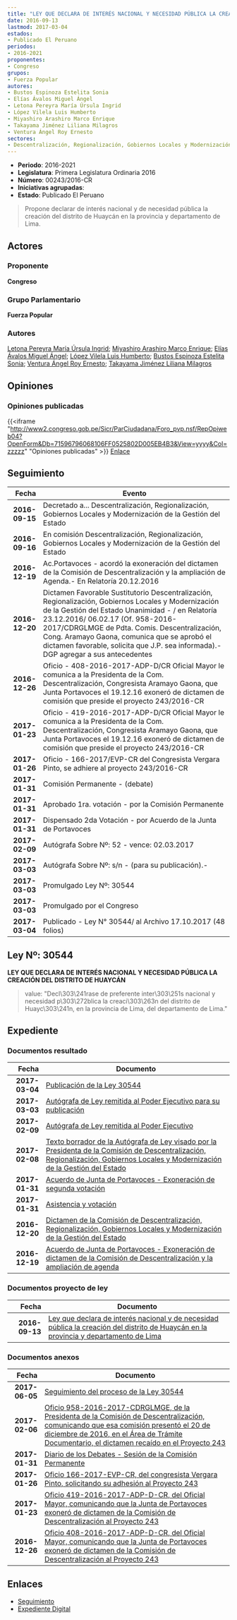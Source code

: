 ```yaml
---
title: "LEY QUE DECLARA DE INTERÉS NACIONAL Y NECESIDAD PÚBLICA LA CREACIÓN DE DISTRITO DE HUAYCÁN EN LA PROVINCIA Y DEPARTAMENTO DE LIMA"
date: 2016-09-13
lastmod: 2017-03-04
estados:
- Publicado El Peruano
periodos:
- 2016-2021
proponentes:
- Congreso
grupos:
- Fuerza Popular
autores:
- Bustos Espinoza Estelita Sonia
- Elías Ávalos Miguel Ángel
- Letona Pereyra María Úrsula Ingrid
- López Vilela Luis Humberto
- Miyashiro Arashiro Marco Enrique
- Takayama Jiménez Liliana Milagros
- Ventura Ángel Roy Ernesto
sectores:
- Descentralización, Regionalización, Gobiernos Locales y Modernización de la Gestión del Estado
---
```

- **Periodo**: 2016-2021
- **Legislatura**: Primera Legislatura Ordinaria 2016
- **Número**: 00243/2016-CR
- **Iniciativas agrupadas**: 
- **Estado**: Publicado El Peruano

> Propone declarar de interés nacional y de necesidad pública la creación del distrito de Huaycán en la provincia y departamento de Lima.


## Actores

### Proponente

**Congreso**

### Grupo Parlamentario

**Fuerza Popular**

### Autores

[Letona Pereyra María Úrsula Ingrid](mailto:mailto:mletona@congreso.gob.pe); [Miyashiro Arashiro Marco Enrique](mailto:mailto:mmiyashiro@congreso.gob.pe); [Elías Ávalos Miguel Ángel](mailto:mailto:melias@congreso.gob.pe); [López Vilela Luis Humberto](mailto:mailto:llopezv@congreso.gob.pe); [Bustos Espinoza Estelita Sonia](mailto:mailto:ebustos@congreso.gob.pe); [Ventura Ángel Roy Ernesto](mailto:mailto:rventura@congreso.gob.pe); [Takayama Jiménez Liliana Milagros](mailto:mailto:ltakayama@congreso.gob.pe)

## Opiniones

### Opiniones publicadas

{{<iframe "http://www2.congreso.gob.pe/Sicr/ParCiudadana/Foro_pvp.nsf/RepOpiweb04?OpenForm&Db=71596796068106FF0525802D005EB4B3&View=yyyy&Col=zzzzz" "Opiniones publicadas" >}}
[Enlace](http://www2.congreso.gob.pe/Sicr/ParCiudadana/Foro_pvp.nsf/RepOpiweb04?OpenForm&Db=71596796068106FF0525802D005EB4B3&View=yyyy&Col=zzzzz)


## Seguimiento

| Fecha | Evento |
|------:|--------|
| **2016-09-15** | Decretado a... Descentralización, Regionalización, Gobiernos Locales y Modernización de la Gestión del Estado |
| **2016-09-16** | En comisión Descentralización, Regionalización, Gobiernos Locales y Modernización de la Gestión del Estado |
| **2016-12-19** | Ac.Portavoces - acordó la exoneración del dictamen de la Comisión de Descentralización y la ampliación de Agenda.- En Relatoría 20.12.2016 |
| **2016-12-20** | Dictamen Favorable Sustitutorio Descentralización, Regionalización, Gobiernos Locales y Modernización de la Gestión del Estado Unanimidad - / en Relatoría 23.12.2016/ 06.02.17 (Of. 958-2016-2017/CDRGLMGE de Pdta. Comis. Descentralización, Cong. Aramayo Gaona, comunica que se aprobó el dictamen favorable, solicita que J.P. sea informada).- DGP agregar a sus antecedentes |
| **2016-12-26** | Oficio - 408-2016-2017-ADP-D/CR Oficial Mayor le comunica a la Presidenta de la Com. Descentralización, Congresista Aramayo Gaona, que Junta Portavoces el 19.12.16 exoneró de dictamen de comisión que preside el proyecto 243/2016-CR |
| **2017-01-23** | Oficio - 419-2016-2017-ADP-D/CR Oficial Mayor le comunica a la Presidenta de la Com. Descentralización, Congresista Aramayo Gaona, que Junta Portavoces el 19.12.16 exoneró de dictamen de comisión que preside el proyecto 243/2016-CR |
| **2017-01-26** | Oficio - 166-2017/EVP-CR del Congresista Vergara Pinto, se adhiere al proyecto 243/2016-CR |
| **2017-01-31** | Comisión Permanente - (debate) |
| **2017-01-31** | Aprobado 1ra. votación - por la Comisión Permanente |
| **2017-01-31** | Dispensado 2da Votación - por Acuerdo de la Junta de Portavoces |
| **2017-02-09** | Autógrafa Sobre Nº: 52 - vence: 02.03.2017 |
| **2017-03-03** | Autógrafa Sobre Nº: s/n - (para su publicación).- |
| **2017-03-03** | Promulgado Ley Nº: 30544 |
| **2017-03-03** | Promulgado por el Congreso |
| **2017-03-04** | Publicado - Ley N° 30544/ al Archivo 17.10.2017 (48 folios) |

## Ley Nº: 30544

**LEY QUE DECLARA DE INTERÉS NACIONAL Y NECESIDAD PÚBLICA LA CREACIÓN DEL DISTRITO DE HUAYCÁN**

> value: "Decl\303\241rase de preferente inter\303\251s nacional y necesidad p\303\272blica la creaci\303\263n del distrito de Huayc\303\241n, en la provincia de Lima, del departamento de Lima."


## Expediente

### Documentos resultado

| Fecha | Documento |
|------:|-----------|
| **2017-03-04** | [Publicación de la Ley 30544](http://www.leyes.congreso.gob.pe/Documentos/2016_2021/ADLP/Normas_Legales/30544-LEY.pdf) |
| **2017-03-03** | [Autógrafa de Ley remitida al Poder Ejecutivo para su publicación](http://www.leyes.congreso.gob.pe/Documentos/2016_2021/Autografas/Ley_y_de_Resolucion_Legislativa/AU0024320170303.pdf) |
| **2017-02-09** | [Autógrafa de Ley remitida al Poder Ejecutivo](http://www.leyes.congreso.gob.pe/Documentos/2016_2021/Autografas/Ley_y_de_Resolucion_Legislativa/AU0024320170209.pdf) |
| **2017-02-08** | [Texto borrador de la Autógrafa de Ley visado por la Presidenta de la Comisión de Descentralización, Regionalización, Gobiernos Locales y Modernización de la Gestión del Estado](http://www2.congreso.gob.pe/Sicr/TraDocEstProc/Contdoc03_2011.nsf/0/e4f66e1b7c80534e05258136006a0111/$FILE/BAU0024320170208.pdf) |
| **2017-01-31** | [Acuerdo de Junta de Portavoces - Exoneración de segunda votación](http://www.leyes.congreso.gob.pe/Documentos/2016_2021/Acuerdos/Junta_Portavoces/AJP0024320170131.pdf) |
| **2017-01-31** | [Asistencia y votación](http://www.leyes.congreso.gob.pe/Documentos/2016_2021/Asistencia_y_Votacion/Proyectos_de_Ley/AVCP0024320170131.pdf) |
| **2016-12-20** | [Dictamen de la Comisión de Descentralización, Regionalización, Gobiernos Locales y Modernización de la Gestión del Estado](http://www.leyes.congreso.gob.pe/Documentos/2016_2021/Dictamenes/Proyectos_de_Ley/00243DC08MAY20161220..pdf) |
| **2016-12-19** | [Acuerdo de Junta de Portavoces - Exoneración de dictamen de la Comisión de Descentralización y la ampliación de agenda](http://www.leyes.congreso.gob.pe/Documentos/2016_2021/Acuerdos/Junta_Portavoces/AJP0024320161219..pdf) |

### Documentos proyecto de ley

| Fecha | Documento |
|------:|-----------|
| **2016-09-13** | [Ley que declara de interés nacional y de necesidad pública la creación del distrito de Huaycán en la provincia y departamento de Lima](http://www.leyes.congreso.gob.pe/Documentos/2016_2021/Proyectos_de_Ley_y_de_Resoluciones_Legislativas/PL0024320160913..pdf) |

### Documentos anexos

| Fecha | Documento |
|------:|-----------|
| **2017-06-05** | [Seguimiento del proceso de la Ley 30544](http://www.leyes.congreso.gob.pe/Documentos/2016_2021/Seguimiento_de_Proyectos_de_Ley/00243PL20170605.pdf) |
| **2017-02-06** | [Oficio 958-2016-2017-CDRGLMGE, de la Presidenta de la Comisión de Descentralización, comunicando que esa comisión presentó el 20 de diciembre de 2016, en el Área de Trámite Documentario, el dictamen recaído en el Proyecto 243](http://www.leyes.congreso.gob.pe/Documentos/2016_2021/Oficios/Comisiones_Ordinarias/OFICIO-958-2016-2017-CDRGLMGE.pdf) |
| **2017-01-31** | [Diario de los Debates - Sesión de la Comisión Permanente](http://www2.congreso.gob.pe/Sicr/DiarioDebates/Publicad.nsf/SesionesPleno/05256D6E0073DFE9052580B90081ED56/$FILE/PER-2016-7.pdf) |
| **2017-01-26** | [Oficio 166-2017-EVP-CR, del congresista Vergara Pinto, solicitando su adhesión al Proyecto 243](http://www.leyes.congreso.gob.pe/Documentos/2016_2021/Oficios/Congresistas/OFICIO-166-2017-EVP-CR.pdf) |
| **2017-01-23** | [Oficio 419-2016-2017-ADP-D-CR, del Oficial Mayor, comunicando que la Junta de Portavoces exoneró de dictamen de la Comisión de Descentralización al Proyecto 243](http://www.leyes.congreso.gob.pe/Documentos/2016_2021/Oficios/Oficialia_Mayor/OFICIO-419-2016-2017-ADP-D-CR.pdf) |
| **2016-12-26** | [Oficio 408-2016-2017-ADP-D-CR, del Oficial Mayor, comunicando que la Junta de Portavoces exoneró de dictamen de la Comisión de Descentralización al Proyecto 243](http://www.leyes.congreso.gob.pe/Documentos/2016_2021/Oficios/Oficialia_Mayor/OFICIO-408-2016-2017-ADP-D-CR.pdf) |

## Enlaces

- [Seguimiento](http://www2.congreso.gob.pe/Sicr/TraDocEstProc/CLProLey2016.nsf/f7fff46988ca05b1052578e100829cc7/f7b4826a50c3e7da0525802d006f6b6b?OpenDocument)
- [Expediente Digital](http://www2.congreso.gob.pe/Sicr/TraDocEstProc/Expvirt_2011.nsf/visbusqptramdoc1621/00243?opendocument)

